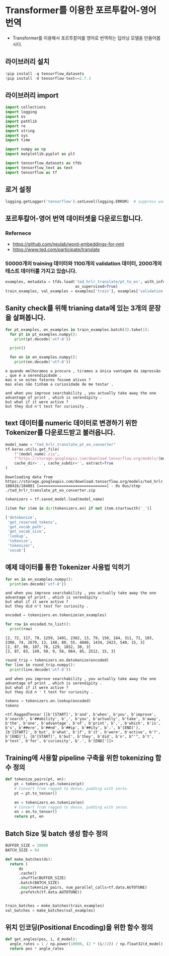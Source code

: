 # Transformer를 이용한 포르투칼어-영어번역
- Transformer를 이용해서 포르투칼어를 영어로 번역하는 딥러닝 모델을 만들어봅시다.

## 라이브러리 설치

```python
!pip install -q tensorflow_datasets
!pip install -U tensorflow-text==2.7.3
```

## 라이브러리 import

```python
import collections
import logging
import os
import pathlib
import re
import string
import sys
import time

import numpy as np
import matplotlib.pyplot as plt

import tensorflow_datasets as tfds
import tensorflow_text as text
import tensorflow as tf
```

## 로거 설정

```python
logging.getLogger('tensorflow').setLevel(logging.ERROR)  # suppress warnings
```

## 포르투칼어-영어 번역 데이터셋을 다운로드합니다.

### Refernece

- https://github.com/neulab/word-embeddings-for-nmt
- https://www.ted.com/participate/translate


### 50000개의 training 데이터와 1100개의 validation 데이터, 2000개의 테스트 데이터를 가지고 있습니다.

```python
examples, metadata = tfds.load('ted_hrlr_translate/pt_to_en', with_info=True,
                               as_supervised=True)
train_examples, val_examples = examples['train'], examples['validation']
```

## Sanity check를 위해 trianing data에 있는 3개의 문장을 살펴봅니다.

```python
for pt_examples, en_examples in train_examples.batch(3).take(1):
  for pt in pt_examples.numpy():
    print(pt.decode('utf-8'))

  print()

  for en in en_examples.numpy():
    print(en.decode('utf-8'))
```

```
e quando melhoramos a procura , tiramos a única vantagem da impressão , que é a serendipidade .
mas e se estes fatores fossem ativos ?
mas eles não tinham a curiosidade de me testar .

and when you improve searchability , you actually take away the one advantage of print , which is serendipity .
but what if it were active ?
but they did n't test for curiosity .
```

## text 데이터를 numeric 데이터로 변경하기 위한 Tokenizer를 다운로드받고 불러옵니다.

```python
model_name = "ted_hrlr_translate_pt_en_converter"
tf.keras.utils.get_file(
    f"{model_name}.zip",
    f"https://storage.googleapis.com/download.tensorflow.org/models/{model_name}.zip",
    cache_dir='.', cache_subdir='', extract=True
)
```

```
Downloading data from https://storage.googleapis.com/download.tensorflow.org/models/ted_hrlr_translate_pt_en_converter.zip
188416/184801 [==============================] - 0s 0us/step
./ted_hrlr_translate_pt_en_converter.zip
```

```python
tokenizers = tf.saved_model.load(model_name)
```

```python
[item for item in dir(tokenizers.en) if not item.startswith('_')]
```

```python
['detokenize',
 'get_reserved_tokens',
 'get_vocab_path',
 'get_vocab_size',
 'lookup',
 'tokenize',
 'tokenizer',
 'vocab']
```

## 예제 데이터를 통한 Tokenizer 사용법 익히기

```python
for en in en_examples.numpy():
  print(en.decode('utf-8'))
```

```
and when you improve searchability , you actually take away the one advantage of print , which is serendipity .
but what if it were active ?
but they did n't test for curiosity .
```

```python
encoded = tokenizers.en.tokenize(en_examples)

for row in encoded.to_list():
  print(row)
```

```
[2, 72, 117, 79, 1259, 1491, 2362, 13, 79, 150, 184, 311, 71, 103, 2308, 74, 2679, 13, 148, 80, 55, 4840, 1434, 2423, 540, 15, 3]
[2, 87, 90, 107, 76, 129, 1852, 30, 3]
[2, 87, 83, 149, 50, 9, 56, 664, 85, 2512, 15, 3]
```

```python
round_trip = tokenizers.en.detokenize(encoded)
for line in round_trip.numpy():
  print(line.decode('utf-8'))
```

```
and when you improve searchability , you actually take away the one advantage of print , which is serendipity .
but what if it were active ?
but they did n ' t test for curiosity .
```

```python
tokens = tokenizers.en.lookup(encoded)
tokens
```

```
<tf.RaggedTensor [[b'[START]', b'and', b'when', b'you', b'improve', b'search', b'##ability', b',', b'you', b'actually', b'take', b'away', b'the', b'one', b'advantage', b'of', b'print', b',', b'which', b'is', b's', b'##ere', b'##nd', b'##ip', b'##ity', b'.', b'[END]'], [b'[START]', b'but', b'what', b'if', b'it', b'were', b'active', b'?', b'[END]'], [b'[START]', b'but', b'they', b'did', b'n', b"'", b't', b'test', b'for', b'curiosity', b'.', b'[END]']]>
```

## Training에 사용할 pipeline 구축을 위한 tokenizing 함수 정의

```python
def tokenize_pairs(pt, en):
    pt = tokenizers.pt.tokenize(pt)
    # Convert from ragged to dense, padding with zeros.
    pt = pt.to_tensor()

    en = tokenizers.en.tokenize(en)
    # Convert from ragged to dense, padding with zeros.
    en = en.to_tensor()
    return pt, en
```

## Batch Size 및 batch 생성 함수 정의

```python
BUFFER_SIZE = 20000
BATCH_SIZE = 64
```

```python
def make_batches(ds):
  return (
      ds
      .cache()
      .shuffle(BUFFER_SIZE)
      .batch(BATCH_SIZE)
      .map(tokenize_pairs, num_parallel_calls=tf.data.AUTOTUNE)
      .prefetch(tf.data.AUTOTUNE))


train_batches = make_batches(train_examples)
val_batches = make_batches(val_examples)
```

## 위치 인코딩(Positional Encoding)을 위한 함수 정의 



```python 
def get_angles(pos, i, d_model):
  angle_rates = 1 / np.power(10000, (2 * (i//2)) / np.float32(d_model))
  return pos * angle_rates
```